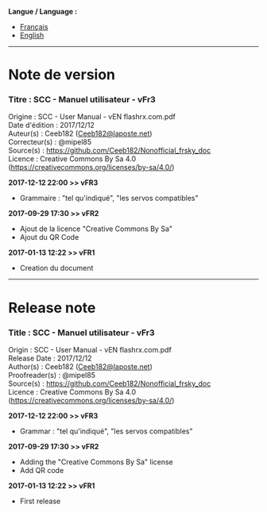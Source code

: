 **Langue / Language :**
- [Français](#FR)
- [English](#EN)

--------------------------------------------------------------------------------------

<a name="FR"></a>
# Note de version

### Titre : SCC - Manuel utilisateur - vFr3  
Origine : SCC - User Manual - vEN flashrx.com.pdf  
Date d'édition : 2017/12/12  
Auteur(s) : Ceeb182 (Ceeb182@laposte.net)  
Correcteur(s) : @mipel85  
Source(s) : https://github.com/Ceeb182/Nonofficial_frsky_doc  
Licence : Creative Commons By Sa 4.0 (https://creativecommons.org/licenses/by-sa/4.0/)  

**2017-12-12 22:00 >> vFR3**  
- Grammaire : "tel qu'indiqué", "les servos compatibles"  

**2017-09-29 17:30 >> vFR2**  
- Ajout de la licence "Creative Commons By Sa"  
- Ajout du QR Code  

**2017-01-13 12:22 >> vFR1**  
- Creation du document  

--------------------------------------------------------------------------------------

<a name="EN"></a>
# Release note

### Title : SCC - Manuel utilisateur - vFr3  
Origin : SCC - User Manual - vEN flashrx.com.pdf  
Release Date : 2017/12/12  
Author(s) : Ceeb182 (Ceeb182@laposte.net)  
Proofreader(s) : @mipel85  
Source(s) : https://github.com/Ceeb182/Nonofficial_frsky_doc  
Licence : Creative Commons By Sa 4.0 (https://creativecommons.org/licenses/by-sa/4.0/)  

**2017-12-12 22:00 >> vFR3**  
- Grammar : "tel qu'indiqué", "les servos compatibles"  

**2017-09-29 17:30 >> vFR2**  
- Adding the "Creative Commons By Sa" license  
- Add QR code  

**2017-01-13 12:22 >> vFR1**  
- First release  
